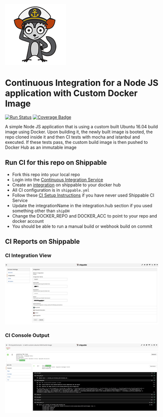 ![AyeAye](https://github.com/shippableSamples/ci-with-custom-ubuntu1604-build-image/blob/master/public/resources/images/captain.png)

# Continuous Integration for a Node JS application with Custom Docker Image
[![Run Status](https://api.shippable.com/projects/58867b6befe2310f0068ba75/badge?branch=master)](https://app.shippable.com/projects/58867b6befe2310f0068ba75)
[![Coverage Badge](https://api.shippable.com/projects/58867b6befe2310f0068ba75/coverageBadge?branch=master)](https://app.shippable.com/projects/58867b6befe2310f0068ba75)

A simple Node JS application that is using a custom built Ubuntu 16.04 build image 
using Docker. Upon building it, the newly built image is booted, the repo cloned
inside it and then CI tests with mocha and istanbul and executed. If these tests
pass, the custom build image is then pushed to Docker Hub as an immutable image

## Run CI for this repo on Shippable
* Fork this repo into your local repo
* Login into the [Continuous Integration Service](wwww.shippable.com) 
* Create an [integration](http://docs.shippable.com/integrations/imageRegistries/dockerHub/) on shippable to your docker hub
* All CI configuration is in `shippable.yml`
* Follow these [CI Setup Instructions](http://docs.shippable.com/ci/runFirstBuild/) if you have never used Shippable CI Service
* Update the integrationName in the integration.hub section if you used something other than `shipDH`
* Change the DOCKER_REPO and DOCKER_ACC to point to your repo and docker account
* You should be able to run a manual build or webhook build on commit

## CI Reports on Shippable

### CI Integration View
![CI Integration View](https://github.com/shippableSamples/ci-with-custom-ubuntu1604-build-image/blob/master/public/resources/images/integration.jpg)

### CI Console Output
![CI Console Output](https://github.com/shippableSamples/ci-with-custom-ubuntu1604-build-image/blob/master/public/resources/images/console.jpg)
